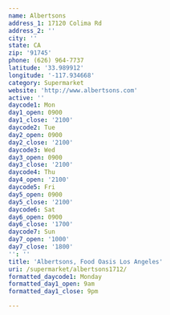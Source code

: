 ```yaml
---
name: Albertsons
address_1: 17120 Colima Rd
address_2: ''
city: ''
state: CA
zip: '91745'
phone: (626) 964-7737
latitude: '33.989912'
longitude: '-117.934668'
category: Supermarket
website: 'http://www.albertsons.com'
active: ''
daycode1: Mon
day1_open: 0900
day1_close: '2100'
daycode2: Tue
day2_open: 0900
day2_close: '2100'
daycode3: Wed
day3_open: 0900
day3_close: '2100'
daycode4: Thu
day4_open: '2100'
daycode5: Fri
day5_open: 0900
day5_close: '2100'
daycode6: Sat
day6_open: 0900
day6_close: '1700'
daycode7: Sun
day7_open: '1000'
day7_close: '1800'
'': ''
title: 'Albertsons, Food Oasis Los Angeles'
uri: /supermarket/albertsons1712/
formatted_daycode1: Monday
formatted_day1_open: 9am
formatted_day1_close: 9pm

---
```

